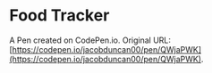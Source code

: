 # Food Tracker

A Pen created on CodePen.io. Original URL: [https://codepen.io/jacobduncan00/pen/QWjaPWK](https://codepen.io/jacobduncan00/pen/QWjaPWK).


